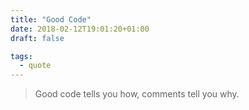 ```yaml
---
title: "Good Code"
date: 2018-02-12T19:01:20+01:00
draft: false

tags: 
  - quote
---
```



> Good code tells you how, comments tell you why.
